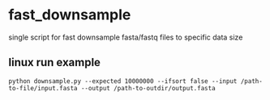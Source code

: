 # fast_downsample


single script for fast downsample fasta/fastq files to specific data size


## linux run example
```
python downsample.py --expected 10000000 --ifsort false --input /path-to-file/input.fasta --output /path-to-outdir/output.fasta
```

